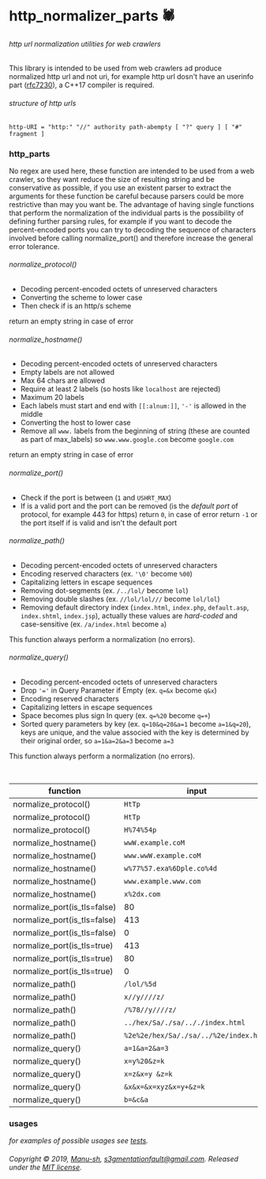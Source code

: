 # http_normalizer_parts :spider:
###### http url normalization utilities for web crawlers 

This library is intended to be used from web crawlers ad produce normalized http url and not uri, for example http url dosn't have an userinfo part ([rfc7230](https://tools.ietf.org/html/rfc7230)), a C++17 compiler is required.
###### structure of http urls

```
http-URI = "http:" "//" authority path-abempty [ "?" query ] [ "#" fragment ]
```

### http_parts
No regex are used here, these function are intended to be used from a web  crawler, so they want reduce the size of resulting string and be conservative as possible, if you use an existent parser to extract the arguments for these function be careful because parsers could be more restrictive than may you want be. The advantage of having single functions that perform the normalization of the individual parts is the possibility of defining further parsing rules, for example if you want to decode the percent-encoded ports you can try to decoding the sequence of characters involved before calling normalize_port() and therefore increase the general error tolerance.
<br>

###### normalize_protocol()
* Decoding percent-encoded octets of unreserved characters
* Converting the scheme to lower case
* Then check if is an http/s scheme

return an empty string in case of error

###### normalize_hostname()
* Decoding percent-encoded octets of unreserved characters
* Empty labels are not allowed
* Max 64 chars are allowed
* Require at least 2 labels (so hosts like `localhost` are rejected)
* Maximum 20 labels
* Each labels must start and end with `[[:alnum:]]`, `'-'` is allowed in the middle
* Converting the host to lower case
* Remove all `www.` labels from the beginning of string (these are counted as part of  max_labels) so `www.www.google.com` become `google.com`

return an empty string in case of error

###### normalize_port()
* Check if the port is between (`1` and `USHRT_MAX`)
* If is a valid port and the port can be removed (is the *default port* of protocol, for example 443 for https) return `0`, in case of error return `-1`
or the port itself if is valid and isn't the default port


###### normalize_path()
* Decoding percent-encoded octets of unreserved characters
* Encoding reserved characters (ex. `'\0'` become `%00`)
* Capitalizing letters in escape sequences
* Removing dot-segments (ex. `/../lol/` become `lol`)
* Removing double slashes (ex. `//lol/lol///` become `lol/lol`)
* Removing default directory index (`index.html`, `index.php`, `default.asp`, `index.shtml`, `index.jsp`), actually these values are *hard-coded* and case-sensitive (ex. `/a/index.html`  become `a`)

This function always perform a normalization (no errors).

###### normalize_query()
* Decoding percent-encoded octets of unreserved characters
* Drop `'='` in Query Parameter if Empty (ex. `q=&x` become `q&x`)
* Encoding reserved characters
* Capitalizing letters in escape sequences
* Space becomes plus sign In query (ex. `q=%20` become `q=+`)
* Sorted query parameters by key (ex. `q=10&q=20&a=1` become `a=1&q=20`), keys are unique, and the value associed with the key is determined by their original order, so `a=1&a=2&a=3` become `a=3`

This function always perform a normalization (no errors).

<br>

function|input|output
|---|---|---|
normalize_protocol()|`HtTp`| `http`
normalize_protocol()|`HtTp` | `http`
normalize_protocol()|`H%74%54p` | `http`
normalize_hostname()|`wwW.example.coM` | `example.com`
normalize_hostname()|`www.wwW.example.coM` | `example.com`
normalize_hostname()|`w%77%57.exa%6Dple.co%4d` | `example.com`
normalize_hostname()|`www.example.www.com` | `example.www.com`
normalize_hostname()|`x%2dx.com` | `x-x.com`
normalize_port(is_tls=false)|80|0
normalize_port(is_tls=false)|413|413
normalize_port(is_tls=false)|0|-1
normalize_port(is_tls=true)|413|0
normalize_port(is_tls=true)|80|80
normalize_port(is_tls=true)|0|-1
normalize_path()| `/lol/%5d` | `lol/%5D`
normalize_path()| `x//y////z/` | `x/y/z`
normalize_path()| `/%78//y////z/` | `x/y/z`
normalize_path()| `../hex/Sa/./sa/.././index.html` | `hex/Sa/sa`
normalize_path()| `%2e%2e/hex/Sa/./sa/../%2e/index.html` | `hex/Sa/sa`
normalize_query()|`a=1&a=2&a=3` | `a=3`
normalize_query()|`x=y%20&z=k` | `x=y+&z=k`
normalize_query()|`x=z&x=y &z=k` | `x=y+&z=k`
normalize_query()|`&x&x=&x=xyz&x=y+&z=k` | `x=y+&z=k`
normalize_query()|`b=&c&a` | `a&b&c`


### usages
*for examples of possible usages see [tests](http_parts/tests).*

###### Copyright © 2019, [Manu-sh](https://github.com/Manu-sh), s3gmentationfault@gmail.com. Released under the [MIT license](LICENSE).
